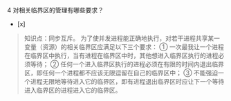 4
对相关临界区的管理有哪些要求？
- [x]  

> 知识点：同步互斥。
> 为了使并发进程能正确地执行，对若干进程共享某一变量（资源）的相关临界区应满足以下三个要求： ①
> 一次最我让一个进程在临界区中执行，当有进程在临界区中时，其他想进入临界区执行的进程必须等待； ②
> 任何一个进入临界区执行的进程必须在有限的时间内退出临界区，即任何一个进程都不应该无限逗留在自己的临界区中； ③
> 不能强迫一个进程无限地等待进入它的临界区，即有进程退出临界区时应让下一个等待进入临界区的进程进入它的临界区。
